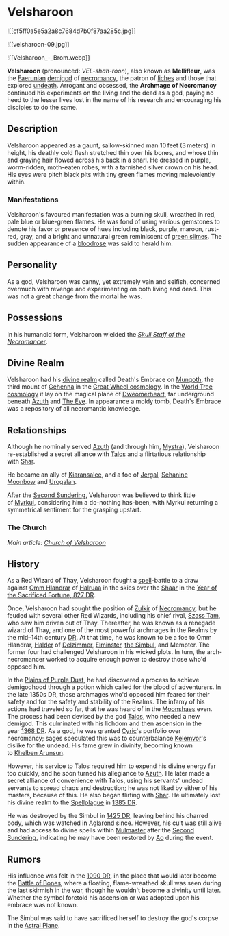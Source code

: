 # Velsharoon

![[cf5ff0a5e5a2a8c7684d7b0f87aa285c.jpg]]

![[velsharoon-09.jpg]]

![[Velsharoon_-_Brom.webp]]

**Velsharoon** (pronounced: _VEL-shah-roon_), also known as **Mellifleur**, was the [Faerunian](https://forgottenrealms.fandom.com/wiki/Faer%C3%BBnian_pantheon "Faerûnian pantheon") [demigod](https://forgottenrealms.fandom.com/wiki/Demigod "Demigod") of [necromancy](https://forgottenrealms.fandom.com/wiki/Necromancy "Necromancy"), the patron of [liches](https://forgottenrealms.fandom.com/wiki/Lich "Lich") and those that explored [undeath](https://forgottenrealms.fandom.com/wiki/Undeath "Undeath"). Arrogant and obsessed, the **Archmage of Necromancy** continued his experiments on the living and the dead as a god, paying no heed to the lesser lives lost in the name of his research and encouraging his disciples to do the same.

## Description

Velsharoon appeared as a gaunt, sallow-skinned man 10 feet (3 meters) in height, his deathly cold flesh stretched thin over his bones, and whose thin and graying hair flowed across his back in a snarl. He dressed in purple, worm-ridden, moth-eaten robes, with a tarnished silver crown on his head. His eyes were pitch black pits with tiny green flames moving malevolently within.

### Manifestations

Velsharoon's favoured manifestation was a burning skull, wreathed in red, pale blue or blue-green flames. He was fond of using various gemstones to denote his favor or presence of hues including black, purple, maroon, rust-red, gray, and a bright and unnatural green reminiscent of [green slimes](https://forgottenrealms.fandom.com/wiki/Green_slime "Green slime"). The sudden appearance of a [bloodrose](https://forgottenrealms.fandom.com/wiki/Bloodrose "Bloodrose") was said to herald him.

## Personality

As a god, Velsharoon was canny, yet extremely vain and selfish, concerned overmuch with revenge and experimenting on both living and dead. This was not a great change from the mortal he was.

## Possessions

In his humanoid form, Velsharoon wielded the _[Skull Staff of the Necromancer](https://forgottenrealms.fandom.com/wiki/Skull_Staff_of_the_Necromancer "Skull Staff of the Necromancer")_.

## Divine Realm

Velsharoon had his [divine realm](https://forgottenrealms.fandom.com/wiki/Divine_realm "Divine realm") called Death's Embrace on [Mungoth](https://forgottenrealms.fandom.com/wiki/Mungoth "Mungoth"), the third mount of [Gehenna](https://forgottenrealms.fandom.com/wiki/Gehenna "Gehenna") in the [Great Wheel cosmology](https://forgottenrealms.fandom.com/wiki/Great_Wheel_cosmology "Great Wheel cosmology"). In the [World Tree cosmology](https://forgottenrealms.fandom.com/wiki/World_Tree_cosmology "World Tree cosmology") it lay on the magical plane of [Dweomerheart](https://forgottenrealms.fandom.com/wiki/Dweomerheart "Dweomerheart"), far underground beneath [Azuth](https://forgottenrealms.fandom.com/wiki/Azuth_(realm) "Azuth (realm)") and [The Eye](https://forgottenrealms.fandom.com/wiki/The_Eye "The Eye"). In appearance a moldy tomb, Death's Embrace was a repository of all necromantic knowledge.

## Relationships

Although he nominally served [Azuth](https://forgottenrealms.fandom.com/wiki/Azuth "Azuth") (and through him, [Mystra](https://forgottenrealms.fandom.com/wiki/Mystra "Mystra")), Velsharoon re-established a secret alliance with [Talos](https://forgottenrealms.fandom.com/wiki/Talos "Talos") and a flirtatious relationship with [Shar](https://forgottenrealms.fandom.com/wiki/Shar "Shar").

He became an ally of [Kiaransalee](https://forgottenrealms.fandom.com/wiki/Kiaransalee "Kiaransalee"), and a foe of [Jergal](https://forgottenrealms.fandom.com/wiki/Jergal "Jergal"), [Sehanine Moonbow](https://forgottenrealms.fandom.com/wiki/Sehanine_Moonbow "Sehanine Moonbow") and [Urogalan](https://forgottenrealms.fandom.com/wiki/Urogalan "Urogalan").

After the [Second Sundering](https://forgottenrealms.fandom.com/wiki/Second_Sundering "Second Sundering"), Velsharoon was believed to think little of [Myrkul](https://forgottenrealms.fandom.com/wiki/Myrkul "Myrkul"), considering him a do-nothing has-been, with Myrkul returning a symmetrical sentiment for the grasping upstart.

### The Church

_Main article: [Church of Velsharoon](https://forgottenrealms.fandom.com/wiki/Church_of_Velsharoon "Church of Velsharoon")_

## History

As a Red Wizard of Thay, Velsharoon fought a [spell](https://forgottenrealms.fandom.com/wiki/Spell "Spell")-battle to a draw against [Omm Hlandrar](https://forgottenrealms.fandom.com/wiki/Omm_Hlandrar "Omm Hlandrar") of [Halruaa](https://forgottenrealms.fandom.com/wiki/Halruaa "Halruaa") in the skies over the [Shaar](https://forgottenrealms.fandom.com/wiki/Shaar "Shaar") in the [Year of the Sacrificed Fortune, 827 DR](https://forgottenrealms.fandom.com/wiki/827_DR "827 DR").

Once, Velsharoon had sought the position of [Zulkir](https://forgottenrealms.fandom.com/wiki/Zulkir "Zulkir") of [Necromancy](https://forgottenrealms.fandom.com/wiki/Necromancy "Necromancy"), but he feuded with several other Red Wizards, including his chief rival, [Szass Tam](https://forgottenrealms.fandom.com/wiki/Szass_Tam "Szass Tam"), who saw him driven out of Thay. Thereafter, he was known as a renegade wizard of Thay, and one of the most powerful archmages in the Realms by the mid–14th century [DR](https://forgottenrealms.fandom.com/wiki/DR "DR"). At that time, he was known to be a foe to Omm Hlandrar, [Halder](https://forgottenrealms.fandom.com/wiki/Halder "Halder") of [Delzimmer](https://forgottenrealms.fandom.com/wiki/Delzimmer "Delzimmer"), [Elminster](https://forgottenrealms.fandom.com/wiki/Elminster "Elminster"), [the Simbul](https://forgottenrealms.fandom.com/wiki/The_Simbul "The Simbul"), and Mempter. The former four had challenged Velsharoon in his wicked plots. In turn, the arch-necromancer worked to acquire enough power to destroy those who'd opposed him.

In the [Plains of Purple Dust](https://forgottenrealms.fandom.com/wiki/Plains_of_Purple_Dust "Plains of Purple Dust"), he had discovered a process to achieve demigodhood through a potion which called for the blood of adventurers. In the late 1350s DR, those archmages who'd opposed him feared for their safety and for the safety and stability of the Realms. The infamy of his actions had traveled so far, that he was heard of in the [Moonshaes](https://forgottenrealms.fandom.com/wiki/Moonshaes "Moonshaes") even. The process had been devised by the god [Talos](https://forgottenrealms.fandom.com/wiki/Talos "Talos"), who needed a new demigod. This culminated with his lichdom and then ascension in the year [1368 DR](https://forgottenrealms.fandom.com/wiki/1368_DR "1368 DR"). As a god, he was granted [Cyric](https://forgottenrealms.fandom.com/wiki/Cyric "Cyric")'s portfolio over necromancy; sages speculated this was to counterbalance [Kelemvor](https://forgottenrealms.fandom.com/wiki/Kelemvor "Kelemvor")'s dislike for the undead. His fame grew in divinity, becoming known to [Khelben Arunsun](https://forgottenrealms.fandom.com/wiki/Khelben_Arunsun "Khelben Arunsun").

However, his service to Talos required him to expend his divine energy far too quickly, and he soon turned his allegiance to [Azuth](https://forgottenrealms.fandom.com/wiki/Azuth "Azuth"). He later made a secret alliance of convenience with Talos, using his servants' undead servants to spread chaos and destruction; he was not liked by either of his masters, because of this. He also began flirting with [Shar](https://forgottenrealms.fandom.com/wiki/Shar "Shar"). He ultimately lost his divine realm to the [Spellplague](https://forgottenrealms.fandom.com/wiki/Spellplague "Spellplague") in [1385 DR](https://forgottenrealms.fandom.com/wiki/1385_DR "1385 DR").

He was destroyed by the Simbul in [1425 DR](https://forgottenrealms.fandom.com/wiki/1425_DR "1425 DR"), leaving behind his charred body, which was watched in [Aglarond](https://forgottenrealms.fandom.com/wiki/Aglarond "Aglarond") since. However, his cult was still alive and had access to divine spells within [Mulmaster](https://forgottenrealms.fandom.com/wiki/Mulmaster "Mulmaster") after the [Second Sundering](https://forgottenrealms.fandom.com/wiki/Second_Sundering "Second Sundering"), indicating he may have been restored by [Ao](https://forgottenrealms.fandom.com/wiki/Ao "Ao") during the event.

## Rumors

His influence was felt in the [1090 DR](https://forgottenrealms.fandom.com/wiki/1090_DR "1090 DR"), in the place that would later become the [Battle of Bones](https://forgottenrealms.fandom.com/wiki/Battle_of_Bones "Battle of Bones"), where a floating, flame-wreathed skull was seen during the last skirmish in the war, though he wouldn't become a divinity until later. Whether the symbol foretold his ascension or was adopted upon his embrace was not known.

The Simbul was said to have sacrificed herself to destroy the god's corpse in the [Astral Plane](https://forgottenrealms.fandom.com/wiki/Astral_Plane "Astral Plane").